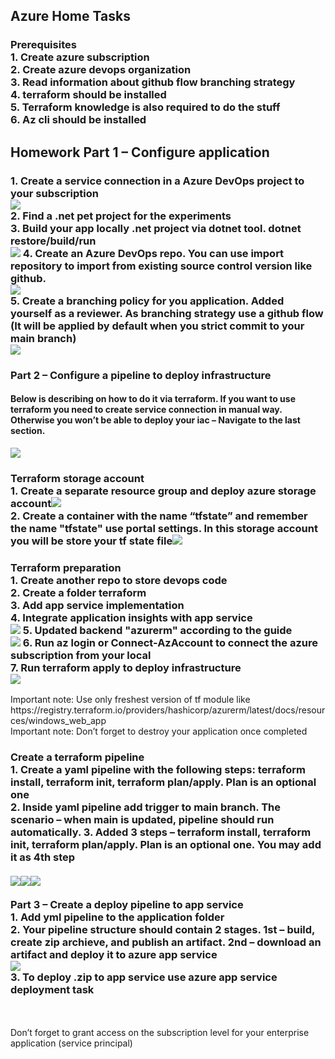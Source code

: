 <h2>Azure Home Tasks</h2>
<head>
<h3>Prerequisites</br>
1.	Create azure subscription</br>
2.	Create azure devops organization</br>
3.	Read information about github flow branching strategy</br>
4.	terraform should be installed </br>
5.	Terraform knowledge is also required to do the stuff</br>
6.	Az cli should be installed</br></h3>
<h2>Homework Part 1 – Configure application</h2><h3>
1.	Create a service connection in a Azure DevOps project to your subscription</br><img src="https://github.com/korotetskiy/img/blob/main/azure1-1.png"></br>
2.	Find a .net pet project for the experiments</br>
3.	Build your app locally .net project via dotnet tool. dotnet restore/build/run</br><img src="https://github.com/korotetskiy/img/blob/main/azure_wa.png">
4.	Create an Azure DevOps repo. You can use import repository to import from existing source control version like github.</br><img src="https://github.com/korotetskiy/img/blob/main/azure1-4-repo.jpg"></br>
5.	Create a branching policy for you application. Added yourself as a reviewer. As branching strategy use a github flow (It will be applied by default when you strict commit to your main branch)</br><img src="https://github.com/korotetskiy/img/blob/main/azure1-5.png"></br></h3>
<h3>Part 2 – Configure a pipeline to deploy infrastructure</h3>
<h4>Below is describing on how to do it via terraform. If you want to use terraform you need to create service connection in manual way. Otherwise you won’t be able to deploy your iac – Navigate to the last section.</h4><img src="https://github.com/korotetskiy/img/blob/main/azure-pipleline.png">
<h3>Terraform storage account</br>
1.	Create a separate resource group and deploy azure storage account<img src="https://github.com/korotetskiy/img/blob/main/azure2-1.png"></br>
2.	Create a container with the name “tfstate” and remember the name "tfstate"  use portal settings. In this storage account you will be store your tf state file<img src="https://github.com/korotetskiy/img/blob/main/azure2-2.png"> </h3>   
<h3>Terraform preparation</br>
1.	Create another repo to store devops code</br>
2.	Create a folder terraform</br>
3.	Add app service implementation</br> 
4.	Integrate application insights with app service</br>
<img src="https://github.com/korotetskiy/img/blob/main/azure-pr1.png">
5.	Updated backend "azurerm" according to the guide </br><img src="https://github.com/korotetskiy/img/blob/main/azure-tp.png">
6.	Run az login or Connect-AzAccount to connect the azure subscription from your local</br>
7.	Run terraform apply to deploy infrastructure</br><img src="https://github.com/korotetskiy/img/blob/main/azure_rtf1.png"></h3>
Important note: Use only freshest version of tf module like https://registry.terraform.io/providers/hashicorp/azurerm/latest/docs/resources/windows_web_app
</br>Important note: Don’t forget to destroy your application once completed
<h3>Create a terraform pipeline</br>
1.	Create a yaml pipeline with the following steps: terraform install, terraform init, terraform plan/apply. Plan is an optional one</br>
2.	Inside yaml pipeline add trigger to main branch. The scenario – when main is updated, pipeline should run automatically.
3.	Added 3 steps – terraform install, terraform init, terraform plan/apply. Plan is an optional one. You may add it as 4th step</br></br><img src="https://github.com/korotetskiy/img/blob/main/azure_run_tf.png"><img src="https://github.com/korotetskiy/img/blob/main/azure_run_tf2.png"><img src="https://github.com/korotetskiy/img/blob/main/azure_run_tf1.png">
</br></br>Part 3 – Create a deploy pipeline to app service</br>
1.	Add yml pipeline to the application folder</br>
2.	Your pipeline structure should contain 2 stages. 1st – build, create zip archieve, and publish an artifact. 2nd – download an artifact and deploy it to azure app service </br><img src="https://github.com/korotetskiy/img/blob/main/azure_wa1.png"></br>
3.	To deploy .zip to app service use azure app service deployment task</br></h3>
</br></br>Don’t forget to grant access on the subscription level for your enterprise application (service principal)
